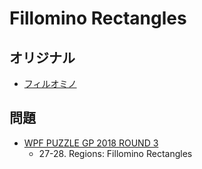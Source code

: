 # Fillomino Rectangles

## オリジナル
- [フィルオミノ](fillomino.md)

## 問題
- [WPF PUZZLE GP 2018 ROUND 3](../questions/wpfpgp2018-3.md)
	- 27-28. Regions: Fillomino Rectangles
